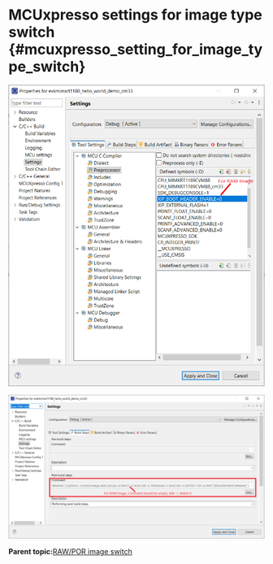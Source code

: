 # MCUxpresso settings for image type switch {#mcuxpresso_setting_for_image_type_switch}

![](../images/mcuxpresso_setting_for_image_type_switch.png "MCUxpresso settings for image type switch")

![](../images/mcuxpresso_setting_for_image_type_switch2.png "MCUxpresso settings for image type switch for raw image")

**Parent topic:**[RAW/POR image switch](../topics/RAW_POR_image_switch.md)

